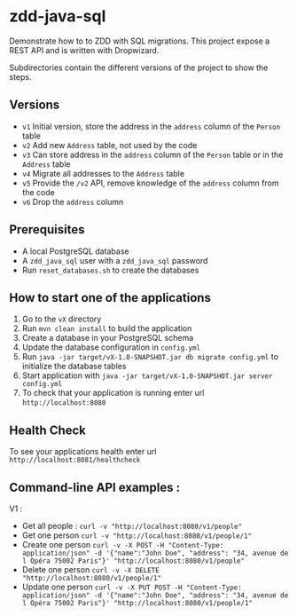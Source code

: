 # zdd-java-sql

Demonstrate how to to ZDD with SQL migrations.
This project expose a REST API and is written with Dropwizard.

Subdirectories contain the different versions of the project to show the steps.

Versions
---
- `v1` Initial version, store the address in the `address` column of the `Person` table
- `v2` Add new `Address` table, not used by the code
- `v3` Can store address in the `address` column of the `Person` table or in the `Address` table
- `v4` Migrate all addresses to the `Address` table
- `v5` Provide the `/v2` API, remove knowledge of the `address` column from the code
- `v6` Drop the `address` column

Prerequisites
---

- A local PostgreSQL database
- A `zdd_java_sql` user with a `zdd_java_sql` password
- Run `reset_databases.sh` to create the databases

How to start one of the applications
---

1. Go to the `vX` directory
1. Run `mvn clean install` to build the application
1. Create a database in your PostgreSQL schema
1. Update the database configuration in `config.yml`
1. Run `java -jar target/vX-1.0-SNAPSHOT.jar db migrate config.yml` to initialize the database tables
1. Start application with `java -jar target/vX-1.0-SNAPSHOT.jar server config.yml`
1. To check that your application is running enter url `http://localhost:8080`

Health Check
---

To see your applications health enter url `http://localhost:8081/healthcheck`

Command-line API examples :
---

V1 :

- Get all people : `curl -v "http://localhost:8080/v1/people"`
- Get one person `curl -v "http://localhost:8080/v1/people/1"`
- Create one person `curl -v -X POST -H "Content-Type: application/json" -d '{"name":"John Doe", "address": "34, avenue de l Opéra 75002 Paris"}' "http://localhost:8080/v1/people"`
- Delete one person `curl -v -X DELETE "http://localhost:8080/v1/people/1"`
- Update one person `curl -v -X PUT POST -H "Content-Type: application/json" -d '{"name":"John Doe", "address": "34, avenue de l Opéra 75002 Paris"}' "http://localhost:8080/v1/people/1"`
